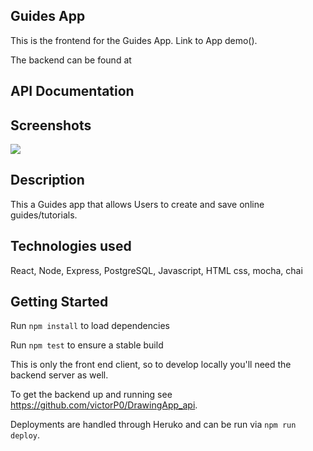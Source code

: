 ## Guides App

This is the frontend for the Guides App. Link to App demo().

The backend can be found at 
## API Documentation


## Screenshots

![](images/)

## Description

This a Guides app that allows Users to create and save online guides/tutorials. 

## Technologies used

React, Node, Express, PostgreSQL, Javascript, HTML css, mocha, chai

## Getting Started

Run `npm install` to load dependencies

Run `npm test` to ensure a stable build

This is only the front end client, so to develop locally you'll need the backend server as well.

To get the backend up and running see https://github.com/victorP0/DrawingApp_api.

Deployments are handled through Heruko and can be run via `npm run deploy`.